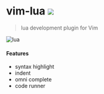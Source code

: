# vim-lua [![](https://spacevim.org/img/build-with-SpaceVim.svg)](https://spacevim.org)
> lua development plugin for Vim

![lua](https://img.spacevim.org/51436347-3502f780-1cc6-11e9-9ae1-02e1dfa1e165.png)

#### Features

- syntax highlight
- indent
- omni complete
- code runner

